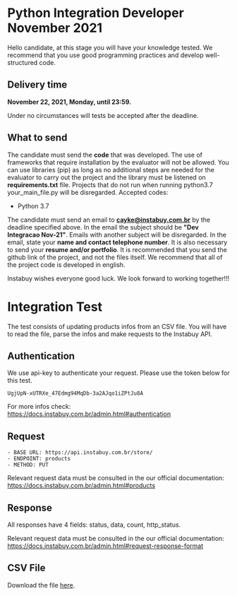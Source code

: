 # Python Integration Developer November 2021 #

Hello candidate, at this stage you will have your knowledge tested.
We recommend that you use good programming practices and develop well-structured code.

## Delivery time ##
**November 22, 2021, Monday, until 23:59.**

Under no circumstances will tests be accepted after the deadline.


## What to send ##

The candidate must send the **code** that was developed. The use of frameworks that require installation by the evaluator will not be allowed.
You can use libraries (pip) as long as no additional steps are needed for the evaluator to carry out the project and the library must be listened on **requirements.txt** file.
Projects that do not run when running python3.7 your_main_file.py will be disregarded.
Accepted codes:
- Python 3.7

The candidate must send an email to **cayke@instabuy.com.br** by the deadline specified above. In the email the subject should be **"Dev Integracao Nov-21"**.
Emails with another subject will be disregarded.
In the email, state your **name and contact telephone number**.
It is also necessary to send your **resume and/or portfolio**.
It is recommended that you send the github link of the project, and not the files itself.
We recommend that all of the project code is developed in english.

Instabuy wishes everyone good luck. We look forward to working together!!!


# Integration Test #

The test consists of updating products infos from an CSV file.
You will have to read the file, parse the infos and make requests to the Instabuy API.


## Authentication ##
We use api-key to authenticate your request.
Please use the token below for this test.

```
UgjUpN-xUTRXe_47Edmg94MqDb-3a2AJqo1iZPtJu8A
```

For more infos check: https://docs.instabuy.com.br/admin.html#authentication


## Request ##

```
- BASE URL: https://api.instabuy.com.br/store/
- ENDPOINT: products
- METHOD: PUT
```

Relevant request data must be consulted in the our official documentation:
https://docs.instabuy.com.br/admin.html#products


## Response ##

All responses have 4 fields: status, data, count, http_status.

Relevant request data must be consulted in the our official documentation:
https://docs.instabuy.com.br/admin.html#request-response-format


## CSV File ##
Download the file [here](https://github.com/Instabuy-Ltda/Instabuy-Selecao/blob/master/assets/items.csv). 
